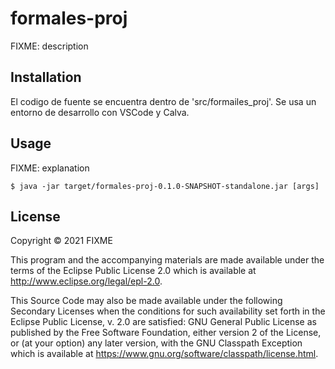 # formales-proj

FIXME: description

## Installation

El codigo de fuente se encuentra dentro de 'src/formailes_proj'.
Se usa un entorno de desarrollo con VSCode y Calva.
## Usage

FIXME: explanation

    $ java -jar target/formales-proj-0.1.0-SNAPSHOT-standalone.jar [args]

## License

Copyright © 2021 FIXME

This program and the accompanying materials are made available under the
terms of the Eclipse Public License 2.0 which is available at
http://www.eclipse.org/legal/epl-2.0.

This Source Code may also be made available under the following Secondary
Licenses when the conditions for such availability set forth in the Eclipse
Public License, v. 2.0 are satisfied: GNU General Public License as published by
the Free Software Foundation, either version 2 of the License, or (at your
option) any later version, with the GNU Classpath Exception which is available
at https://www.gnu.org/software/classpath/license.html.
